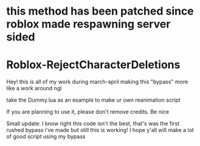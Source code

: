 # this method has been patched since roblox made respawning server sided
# Roblox-RejectCharacterDeletions
Hey! this is all of my work during march-april making this "bypass" more like a work around ngl

take the Dummy.lua as an example to make ur own reanimation script

If you are planning to use it, please don't remove credits. Be nice

Small update: I know right this code isn't the best, that's was the first rushed bypass i've made but still this is working! I hope y'all will make a lot of good script using my bypass
